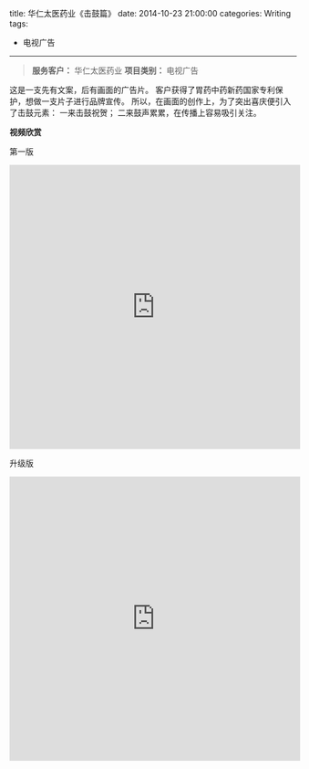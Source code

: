 title: 华仁太医药业《击鼓篇》
date: 2014-10-23 21:00:00
categories: Writing
tags:
 - 电视广告
---


> __服务客户：__ 华仁太医药业
> __项目类别：__ 电视广告

这是一支先有文案，后有画面的广告片。
客户获得了胃药中药新药国家专利保护，想做一支片子进行品牌宣传。
所以，在画面的创作上，为了突出喜庆便引入了击鼓元素：
一来击鼓祝贺；
二来鼓声累累，在传播上容易吸引关注。


__视频欣赏__

第一版

<iframe height=498 width=510 src="http://player.youku.com/embed/XMjYwMDg3MDY0" frameborder=0 allowfullscreen></iframe>

升级版

<iframe height=498 width=510 src="http://player.youku.com/embed/XMTYxNTY1Njc0OA==" frameborder=0 allowfullscreen></iframe>
